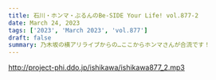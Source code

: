 ```yaml
---
title: 石川・ホンマ・ぶるんのBe-SIDE Your Life! vol.877-2
date: March 24, 2023
tags: ['2023', 'March 2023', 'vol.877']
draft: false
summary: 乃木坂の横アリライブからの…ここからホンマさんが合流です！
---
```


http://project-phi.ddo.jp/ishikawa/ishikawa877_2.mp3